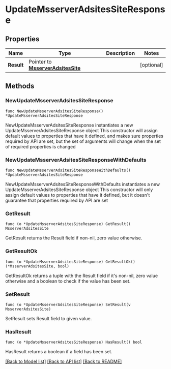 # UpdateMsserverAdsitesSiteResponse

## Properties

Name | Type | Description | Notes
------------ | ------------- | ------------- | -------------
**Result** | Pointer to [**MsserverAdsitesSite**](MsserverAdsitesSite.md) |  | [optional] 

## Methods

### NewUpdateMsserverAdsitesSiteResponse

`func NewUpdateMsserverAdsitesSiteResponse() *UpdateMsserverAdsitesSiteResponse`

NewUpdateMsserverAdsitesSiteResponse instantiates a new UpdateMsserverAdsitesSiteResponse object
This constructor will assign default values to properties that have it defined,
and makes sure properties required by API are set, but the set of arguments
will change when the set of required properties is changed

### NewUpdateMsserverAdsitesSiteResponseWithDefaults

`func NewUpdateMsserverAdsitesSiteResponseWithDefaults() *UpdateMsserverAdsitesSiteResponse`

NewUpdateMsserverAdsitesSiteResponseWithDefaults instantiates a new UpdateMsserverAdsitesSiteResponse object
This constructor will only assign default values to properties that have it defined,
but it doesn't guarantee that properties required by API are set

### GetResult

`func (o *UpdateMsserverAdsitesSiteResponse) GetResult() MsserverAdsitesSite`

GetResult returns the Result field if non-nil, zero value otherwise.

### GetResultOk

`func (o *UpdateMsserverAdsitesSiteResponse) GetResultOk() (*MsserverAdsitesSite, bool)`

GetResultOk returns a tuple with the Result field if it's non-nil, zero value otherwise
and a boolean to check if the value has been set.

### SetResult

`func (o *UpdateMsserverAdsitesSiteResponse) SetResult(v MsserverAdsitesSite)`

SetResult sets Result field to given value.

### HasResult

`func (o *UpdateMsserverAdsitesSiteResponse) HasResult() bool`

HasResult returns a boolean if a field has been set.


[[Back to Model list]](../README.md#documentation-for-models) [[Back to API list]](../README.md#documentation-for-api-endpoints) [[Back to README]](../README.md)


